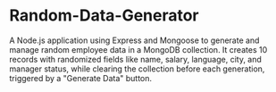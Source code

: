 # Random-Data-Generator
 A Node.js application using Express and Mongoose to generate and manage random employee data in a MongoDB collection. It creates 10 records with randomized fields like name, salary, language, city, and manager status, while clearing the collection before each generation, triggered by a "Generate Data" button.
